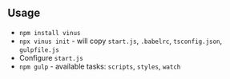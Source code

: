 ## Usage
- `npm install vinus`
- `npx vinus init` - will copy `start.js`, `.babelrc`, `tsconfig.json`, `gulpfile.js`
- Configure `start.js`
- `npm gulp` - available tasks: `scripts`, `styles`, `watch`
